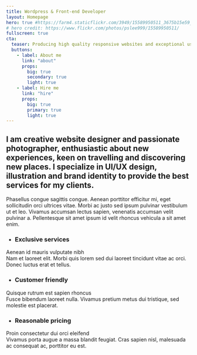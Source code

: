 ```yaml
---
title: Wordpress & Front-end Developer
layout: Homepage
hero: true #https://farm4.staticflickr.com/3949/15589950511_3675b15e59_k.jpg
# hero credit: https://www.flickr.com/photos/pslee999/15589950511/
fullscreen: true
cta:
  teaser: Producing high quality responsive websites and exceptional user experience
  buttons:
    - label: About me
      link: "about"
      props:
        big: true
        secondary: true
        light: true
    - label: Hire me
      link: "hire"
      props:
        big: true
        primary: true
        light: true
---
```


## I am creative website designer and passionate photographer, enthusiastic about new experiences, keen on travelling and discovering new places. I specialize in UI/UX design, illustration and brand identity&nbsp;to provide the best services for my clients.

Phasellus congue sagittis congue. Aenean porttitor efficitur mi, eget sollicitudin orci ultrices vitae. Morbi ac justo sed ipsum pulvinar vestibulum ut et leo. Vivamus accumsan lectus sapien, venenatis accumsan velit pulvinar a. Pellentesque sit amet ipsum id velit rhoncus vehicula a sit amet enim.

- ### Exclusive services
Aenean id mauris vulputate nibh<br />
Nam et laoreet elit. Morbi quis lorem sed dui laoreet tincidunt vitae ac orci. Donec luctus erat et tellus.

- ### Customer friendly
Quisque rutrum est sapien rhoncus<br />
Fusce bibendum laoreet nulla. Vivamus pretium metus dui tristique, sed molestie est placerat.

- ### Reasonable pricing
Proin consectetur dui orci eleifend<br />
Vivamus porta augue a massa blandit feugiat. Cras sapien nisl, malesuada ac consequat ac, porttitor eu est.